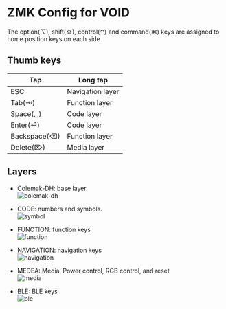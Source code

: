 # ZMK Config for VOID

The option(⌥), shift(⇧), control(⌃) and command(⌘) keys are assigned to home position keys on each side.

## Thumb keys

| Tap         |  Long tap        |
| ---         |  ---             |
| ESC         |  Navigation layer|
| Tab(⇥)      |  Function layer  |
| Space(␣)    |  Code layer      |
| Enter(⏎)    |  Code layer      |
| Backspace(⌫)|  Function layer  |
| Delete(⌦)   |  Media layer     |

## Layers
- Colemak-DH: base layer.<br>
  ![colemak-dh](https://imgur.com/mPbxu2p.png)

- CODE: numbers and symbols.<br>
  ![symbol](https://imgur.com/0JYPiF1.png)

- FUNCTION: function keys<br>
  ![function](https://imgur.com/mYIGlux.png)

- NAVIGATION: navigation keys<br>
  ![navigation](https://imgur.com/AD2vudv.png)

- MEDEA: Media, Power control, RGB control, and reset<br>
  ![media](https://imgur.com/9zO87jA.png)

- BLE: BLE keys<br>
  ![ble](https://imgur.com/on9jVvN.png)

